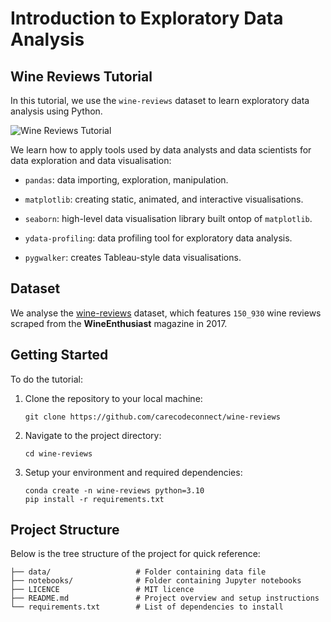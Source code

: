 # Introduction to Exploratory Data Analysis

## Wine Reviews Tutorial

In this tutorial, we use the `wine-reviews` dataset to learn exploratory data analysis using Python.

![Wine Reviews Tutorial](https://en.wikipedia.org/wiki/Wine_tasting#/media/File:Tempranillowine.jpg)

We learn how to apply tools used by data analysts and data scientists for data exploration and data visualisation:

* `pandas`: data importing, exploration, manipulation.

* `matplotlib`: creating static, animated, and interactive visualisations.

* `seaborn`: high-level data visualisation library built ontop of `matplotlib`.

* `ydata-profiling`: data profiling tool for exploratory data analysis.

* `pygwalker`: creates Tableau-style data visualisations.

## Dataset

We analyse the [wine-reviews](https://www.kaggle.com/datasets/zynicide/wine-reviews) dataset, which features `150_930` wine reviews scraped from the **WineEnthusiast** magazine in 2017.

## Getting Started

To do the tutorial:

1. Clone the repository to your local machine:

   ```
   git clone https://github.com/carecodeconnect/wine-reviews
   ```

2. Navigate to the project directory:

   ```
   cd wine-reviews
   ```

3. Setup your environment and required dependencies:

   ```
   conda create -n wine-reviews python=3.10
   pip install -r requirements.txt
   ```

## Project Structure

Below is the tree structure of the project for quick reference:

```
├── data/                   # Folder containing data file
├── notebooks/              # Folder containing Jupyter notebooks 
├── LICENCE                 # MIT licence
├── README.md               # Project overview and setup instructions
└── requirements.txt        # List of dependencies to install
```